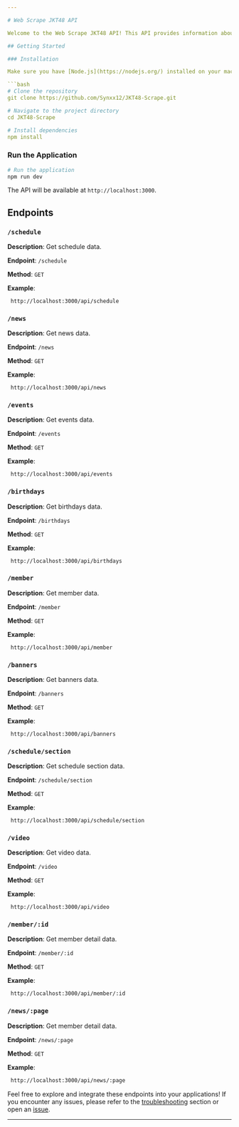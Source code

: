 ```yaml
---

# Web Scrape JKT48 API

Welcome to the Web Scrape JKT48 API! This API provides information about schedules, news, and events related to theaters.

## Getting Started

### Installation

Make sure you have [Node.js](https://nodejs.org/) installed on your machine.

```bash
# Clone the repository
git clone https://github.com/Synxx12/JKT48-Scrape.git

# Navigate to the project directory
cd JKT48-Scrape

# Install dependencies
npm install
```

### Run the Application

```bash
# Run the application
npm run dev
```

The API will be available at `http://localhost:3000`.

## Endpoints

### `/schedule`

**Description**: Get schedule data.

**Endpoint**: `/schedule`

**Method**: `GET`

**Example**:

```bash
 http://localhost:3000/api/schedule
```


### `/news`

**Description**: Get news data.

**Endpoint**: `/news`

**Method**: `GET`

**Example**:

```bash
 http://localhost:3000/api/news
```


### `/events`

**Description**: Get events data.

**Endpoint**: `/events`

**Method**: `GET`

**Example**:

```bash
 http://localhost:3000/api/events
```


### `/birthdays`

**Description**: Get birthdays data.

**Endpoint**: `/birthdays`

**Method**: `GET`

**Example**:

```bash
 http://localhost:3000/api/birthdays
```


### `/member`

**Description**: Get member data.

**Endpoint**: `/member`

**Method**: `GET`

**Example**:

```bash
 http://localhost:3000/api/member
```


### `/banners`

**Description**: Get banners data.

**Endpoint**: `/banners`

**Method**: `GET`

**Example**:

```bash
 http://localhost:3000/api/banners
```


### `/schedule/section`

**Description**: Get schedule section data.

**Endpoint**: `/schedule/section`

**Method**: `GET`

**Example**:

```bash
 http://localhost:3000/api/schedule/section
```


### `/video`

**Description**: Get video data.

**Endpoint**: `/video`

**Method**: `GET`

**Example**:

```bash
 http://localhost:3000/api/video
```


### `/member/:id`

**Description**: Get member detail data.

**Endpoint**: `/member/:id`

**Method**: `GET`

**Example**:

```bash
 http://localhost:3000/api/member/:id
```


### `/news/:page`

**Description**: Get member detail data.

**Endpoint**: `/news/:page`

**Method**: `GET`

**Example**:

```bash
 http://localhost:3000/api/news/:page
```


Feel free to explore and integrate these endpoints into your applications! If you encounter any issues, please refer to the [troubleshooting](#troubleshooting) section or open an [issue](https://github.com/Synxx12/JKT48-Scrape/issues).

---
```

